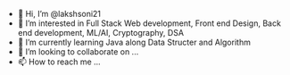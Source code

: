 - 👋 Hi, I’m @lakshsoni21
- 👀 I’m interested in Full Stack Web development, Front end Design, Back end development, ML/AI, Cryptography, DSA 
- 🌱 I’m currently learning Java along Data Structer and Algorithm
- 💞️ I’m looking to collaborate on ...
- 📫 How to reach me ...

<!---
lakshsoni21/lakshsoni21 is a ✨ special ✨ repository because its `README.md` (this file) appears on your GitHub profile.
You can click the Preview link to take a look at your changes.
--->

